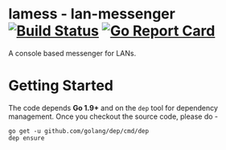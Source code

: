 # **lamess** - lan-messenger [![Build Status](https://travis-ci.org/lamessenger/lan-messenger.svg?branch=master)](https://travis-ci.org/lamessenger/lan-messenger) [![Go Report Card](https://goreportcard.com/badge/github.com/lamessenger/lan-messenger)](https://goreportcard.com/report/github.com/lamessenger/lan-messenger)
A console based messenger for LANs.

# Getting Started
The code depends **Go 1.9+** and on the `dep` tool for dependency management. Once you checkout the source code, please do -
```
go get -u github.com/golang/dep/cmd/dep
dep ensure
```

